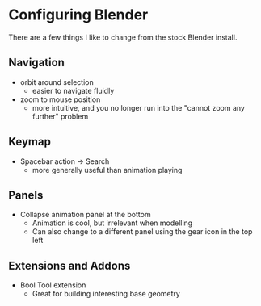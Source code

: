 # Configuring Blender

There are a few things I like to change from the stock Blender install.

## Navigation

- orbit around selection
  - easier to navigate fluidly
- zoom to mouse position
  - more intuitive, and you no longer run into the "cannot zoom any further" problem

## Keymap

- Spacebar action -> Search
  - more generally useful than animation playing
  
## Panels

- Collapse animation panel at the bottom
  - Animation is cool, but irrelevant when modelling
  - Can also change to a different panel using the gear icon in the top left

## Extensions and Addons

- Bool Tool extension
  - Great for building interesting base geometry
